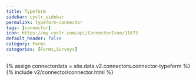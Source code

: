 ```yaml
---
title: Typeform
sidebar: cyclr_sidebar
permalink: typeform-connector
tags: [connector]
icon: https://my.cyclr.com/api/ConnectorIcon/11673
default_header: false
category: Forms
categories: [Forms,Surveys]
---
```

{% assign connectordata = site.data.v2.connectors.connector-typeform %}
{% include v2/connector/connector.html %}	